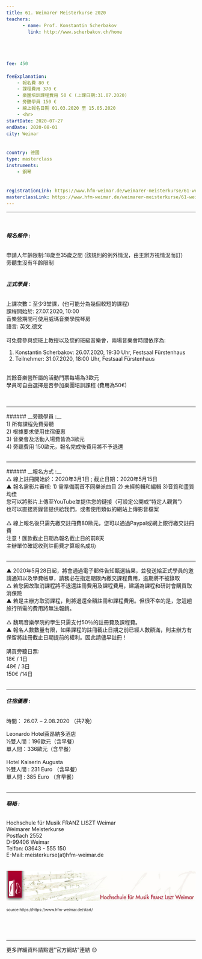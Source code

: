 ```yaml
---
title: 61. Weimarer Meisterkurse 2020
teachers:
      - name: Prof. Konstantin Scherbakov
        link: http://www.scherbakov.ch/home




fee: 450 

feeExplanation: 
    - 報名費 80 €
    - 課程費用 370 € 
    - 樂團培訓課程費用 50 € (上課日期:31.07.2020)
    - 旁聽學員 150 €
    - 線上報名日期 01.03.2020 至 15.05.2020
    - <hr>
startDate: 2020-07-27
endDate: 2020-08-01
city: Weimar
      

country: 德國
type: masterclass
instruments:
    - 鋼琴
    

registrationLink: https://www.hfm-weimar.de/weimarer-meisterkurse/61-weimarer-meisterkurse-2020/kurse/konstantin-scherbakov-klavier/
masterclassLink: https://www.hfm-weimar.de/weimarer-meisterkurse/61-weimarer-meisterkurse-2020/informationen-konditionen/?L=0
---
```

<hr><br>

###### __報名條件 :__<br> 
申請人年齡限制:18歲至35歲之間 (該規則的例外情況，由主辦方視情況而訂)<br>
旁聽生沒有年齡限制<br>
<br>
###### __正式學員 :__<br> 
上課次數：至少3堂課，(也可能分為幾個較短的課程)<br>
課程開始於: 27.07.2020, 10:00<br>
音樂營期間可使用威瑪音樂學院琴房<br>
語言: 英文,德文<br>
<br>
可免費參與您班上教授以及您的班級音樂會，兩場音樂會時間依序為:<br>
1) Konstantin Scherbakov: 26.07.2020, 19:30 Uhr, Festsaal Fürstenhaus<br>
2) Teilnehmer: 31.07.2020, 18:00 Uhr, Festsaal Fürstenhaus<br>
<br>
其餘音樂營所屬的活動門票每場為3歐元<br>
學員可自由選擇是否參加樂團培訓課程 (費用為50€)<br>
<br>
<br> 
<hr>
###### __旁聽學員 :__<br> 
1) 所有課程免費旁聽<br>
2) 根據要求使用住宿優惠<br>
3) 音樂會及活動入場費皆為3歐元<br>
4) 旁聽費用 150歐元，報名完成後費用將不予退還 <br>

<br> 
<hr>
###### __報名方式 :__<br>
△ 線上註冊開始於：2020年3月1日 ; 截止日期：2020年5月15日<br>
▲ 報名需影片審核: 1) 需準備兩首不同樂派曲目 2) 未經剪輯和編輯 3)音質和畫質均佳<br>
您可以將影片上傳至YouTube並提供您的鏈接（可設定公開或“特定人觀賞”）<br>
也可以直接將錄音提供給我們，或者使用類似的網站上傳影音檔案<br>
<br>
△ 線上報名後只需先繳交註冊費80歐元，您可以通過Paypal或網上銀行繳交註冊費<br>
注意！匯款截止日期為報名截止日的前8天<br>
主辦單位確認收到註冊費才算報名成功<br>
<br>
<hr>
▲ 2020年5月28日起，將會通過電子郵件告知甄選結果，並發送給正式學員的邀請通知以及學費帳單，請務必在指定期限內繳交課程費用，逾期將不被錄取<br>
△ 若您因故取消課程將不退還註冊費用及課程費用，建議為課程和研討會購買取消保險<br>
▲ 若是主辦方取消課程，則將退還全額註冊和課程費用。但很不幸的是，您這趟旅行所需的費用將無法報銷。<br>
<br>
△ 魏瑪音樂學院的學生只需支付50％的註冊費及課程費。<br>
▲ 報名人數數量有限，如果課程的註冊截止日期之前已經人數額滿，則主辦方有保留將註冊截止日期提前的權利。因此請儘早註冊！<br>

<br>
購買旁聽日票:<br>
18€ / 1日 <br>
48€ / 3日<br>
150€ /14日<br>
<br>

<hr>

###### __住宿優惠 :__<br>
時間： 26.07. – 2.08.2020 （共7晚）<br>

Leonardo Hotel萊昂納多酒店<br>
    ½雙人間：196歐元（含早餐）<br>
    單人間：336歐元（含早餐）<br>
<br>
Hotel Kaiserin Augusta<br>
½雙人間 : 231 Euro （含早餐）<br>
單人間 :  385 Euro （含早餐）<br>
<br>
<hr>

###### __聯絡 :__<br>
Hochschule für Musik FRANZ LISZT Weimar<br>
Weimarer Meisterkurse<br>
Postfach 2552<br>
D-99406 Weimar<br>
Telfon: 03643 - 555 150<br>
E-Mail: meisterkurse(at)hfm-weimar.de<br>
<br>
<br>
<img src="/assets/img/weimar.png" class="img-fluid" alt="...">
<P style="font-size: 10px">source:https://https://www.hfm-weimar.de/start/</P>

<br>
<br>
<br>
<hr>
更多詳細資料請點選"官方網站"連結 😊
